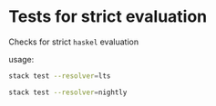 # Tests for strict evaluation
Checks for strict `haskel` evaluation

usage:
```sh
stack test --resolver=lts
```
```sh
stack test --resolver=nightly
```